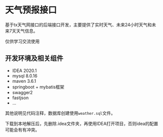 # 天气预报接口

基于tx天气网接口的后端接口开发，主要提供了实时天气、未来24小时天气和未来7天天气信息。

仅供学习交流使用

## 开发环境及相关组件

- IDEA 2020.1
- mysql 8.0.16
- maven 3.6.1
- springboot + mybatis框架
- swagger2
- fastjson
- ...

其他说明见代码注释，数据库创建使用`weather.sql`文件。

下载到本地解压后，先删除.idea文件夹，再使用IDEA打开项目，否则idea的配置可能会有有冲突。

